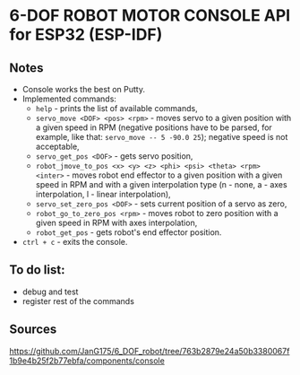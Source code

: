 # 6-DOF ROBOT MOTOR CONSOLE API for ESP32 (ESP-IDF) 

## Notes
* Console works the best on Putty.
* Implemented commands:
    * `help` - prints the list of available commands,
    * `servo_move <DOF> <pos> <rpm>` - moves servo to a given position with a given speed in RPM (negative positions have to be parsed, for example, like that: `servo_move -- 5 -90.0 25`); negative speed is not acceptable,
    * `servo_get_pos <DOF>` - gets servo position,
    * `robot_jmove_to_pos <x> <y> <z> <phi> <psi> <theta> <rpm> <inter>` - moves robot end effector to a given position with a given speed in RPM and with a given interpolation type (n - none, a - axes interpolation, l - linear interpolation),
    * `servo_set_zero_pos <DOF>` - sets current position of a servo as zero,
    * `robot_go_to_zero_pos <rpm>` - moves robot to zero position with a given speed in RPM with axes interpolation,
    * `robot_get_pos` - gets robot's end effector position.
* `ctrl + c` - exits the console.

## To do list:
* debug and test
* register rest of the commands

## Sources
https://github.com/JanG175/6_DOF_robot/tree/763b2879e24a50b3380067f1b9e4b25f2b77ebfa/components/console
